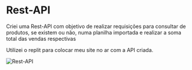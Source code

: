 # Rest-API

Criei uma Rest-API com objetivo de realizar requisições para consultar de produtos, se existem ou não, numa planilha importada e realizar a soma total das vendas respectivas

Utilizei o replit para colocar meu site no ar com a API criada. 

![Rest-API](https://github.com/Dsaamorim/Rest-API/blob/main/Api%20com%20Flask.gif)
